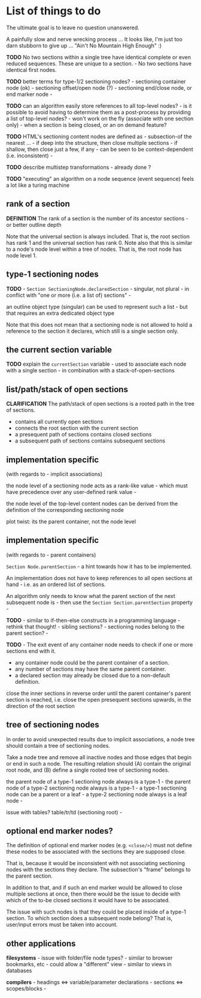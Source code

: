
<!-- ======================================================================= -->
# List of things to do

The ultimate goal is to leave no question unanswered.

A painfully slow and nerve wrecking process ...
It looks like, I'm just too darn stubborn to give up ...
"Ain't No Mountain High Enough" :)

**TODO**
No two sections within a single tree have identical
complete or even reduced sequences. These are unique to a section. -
No two sections have identical first nodes.

**TODO**
better terms for type-1/2 sectioning nodes? -
sectioning container node (ok) -
sectioning offset/open node (?) -
sectioning end/close node, or end marker node -

**TODO**
can an algorithm easily store references to all top-level nodes? -
is it possible to avoid having to determine them as a post-process
by providing a list of top-level nodes? -
won't work on the fly (associate with one section only) -
when a section is being closed, or an on demand feature?

**TODO**
HTML's sectioning content nodes are defined as -
subsection-of the nearest ... -
if deep into the structure, then close multiple sections -
if shallow, then close just a few, if any -
can be seen to be context-dependent (i.e. inconsistent) -

**TODO**
describe multistep transformations -
already done ?

**TODO**
"executing" an algorithm on a node sequence (event sequence)
feels a lot like a turing machine

<!-- ======================================================================= -->
## rank of a section

**DEFINITION**
The rank of a section is the number of its ancestor sections -
or better outline depth

Note that the universal section is always included. That is, the root section
has rank 1 and the universal section has rank 0. Note also that this is similar
to a node's node level within a tree of nodes. That is, the root node has node
level 1.

<!-- ======================================================================= -->
## type-1 sectioning nodes

**TODO** -
`Section SectioningNode.declaredSection` - singular, not plural -
in conflict with "one or more (i.e. a list of) sections" -

an outline object type (singular) can be used to represent such a list -
but that requires an extra dedicated object type

Note that this does not mean that a sectioning node is not allowed to hold
a reference to the section it declares, which still is a single section only.

<!-- ======================================================================= -->
## the current section variable

**TODO**
explain the `currentSection` variable -
used to associate each node with a single section -
in combination with a stack-of-open-sections

<!-- ======================================================================= -->
## list/path/stack of open sections

**CLARIFICATION**
The path/stack of open sections is a rooted path in the tree of sections.

* contains all currently open sections
* connects the root section with the current section
* a presequent path of sections contains closed sections
* a subsequent path of sections contains subsequent sections

<!-- ======================================================================= -->
## implementation specific

(with regards to - implicit associations)

the node level of a sectioning node acts as a rank-like value -
which must have precedence over any user-defined rank value -

the node level of the top-level content nodes can be derived from the
definition of the corresponding sectioning node

plot twist: its the parent container, not the node level

<!-- ======================================================================= -->
## implementation specific

(with regards to - parent containers)

`Section Node.parentSection` -
a hint towards how it has to be implemented.

An implementation does not have to keep references to
all open sections at hand - i.e. as an ordered list of sections.

An algorithm only needs to know what the parent section of the
next subsequent node is -
then use the `Section Section.parentSection` property -

**TODO** -
similar to if-then-else constructs in a programming language -
rethink that thought! - sibling sections? -
sectioning nodes belong to the parent section? -

**TODO** -
The exit event of any container node needs to check
if one or more sections end with it.

* any container node could be the parent container of a section.
* any number of sections may have the same parent container.
* a declared section may already be closed due to a non-default definition.

close the inner sections in reverse order until the parent container's
parent section is reached, i.e. close the open presequent sections upwards,
in the direction of the root section

<!-- ======================================================================= -->
## tree of sectioning nodes

In order to avoid unexpected results due to implicit associations,
a node tree should contain a tree of sectioning nodes.

Take a node tree and remove all inactive nodes and those edges that begin or
end in such a node. The resulting relation should (A) contain the original
root node, and (B) define a single rooted tree of sectioning nodes.

the parent node of a type-1 sectioning node always is a type-1 -
the parent node of a type-2 sectioning node always is a type-1 -
a type-1 sectioning node can be a parent or a leaf -
a type-2 sectioning node always is a leaf node -

issue with tables? table/tr/td (sectioning root) -

<!-- ======================================================================= -->
## optional end marker nodes?

The definition of optional end marker nodes (e.g. `<close/>`) must not define
these nodes to be associated with the sections they are supposed close.

That is, because it would be inconsistent with not associating sectioning
nodes with the sections they declare. The subsection's "frame" belongs to
the parent section.

In addition to that, and if such an end marker would be allowed to close
multiple sections at once, then there would be the issue to decide with
which of the to-be closed sections it would have to be associated.

The issue with such nodes is that they could be placed inside of a type-1
section. To which section does a subsequent node belong? That is, user/input
errors must be taken into account.

<!-- ======================================================================= -->
## other applications

**filesystems** -
issue with folder/file node types? -
similar to browser bookmarks, etc -
could allow a "different" view -
similar to views in databases

**compilers** -
headings <=> variable/parameter declarations -
sections <=> scopes/blocks -
